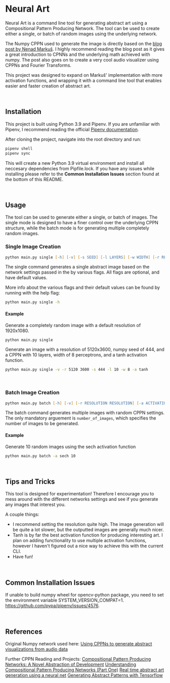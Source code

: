 # Neural Art

Neural Art is a command line tool for generating abstract art using a Compositional Pattern Producing Network. The tool can be used to create either a single, or batch of random images using the underlying network. 

The Numpy CPPN used to generate the image is directly based on the [blog post by Nenad Markuš](https://nenadmarkus.com/p/visualizing-audio-with-cppns/). I highly recommend reading the blog post as it gives a great introduction to CPNNs and the underlying math achieved with numpy. The post also goes on to create a very cool audio visualizer using CPPNs and Fourier Transforms. 

This project was designed to expand on Markuš' implementation with more activation functions, and wrapping it with a command line tool that enables easier and faster creation of abstract art. 

&nbsp;
## Installation

This project is built using Python 3.9 and Pipenv. If you are unfamiliar with Pipenv, I recommend reading the official [Pipenv documentation](https://pipenv-fork.readthedocs.io/en/latest/).

After cloning the project, navigate into the root directory and run:

```zsh
pipenv shell
pipenv sync
```

This will create a new Python 3.9 virtual environment and install all neccesary dependencies from Pipfile.lock. If you have any issues while installing please refer to the **Common Installation Issues** section found at the bottom of this README.

&nbsp;
## Usage
The tool can be used to generate either a single, or batch of images. The single mode is designed to have a finer control over the underlying CPPN structure, while the batch mode is for generating multiple completely random images. 

### Single Image Creation
```zsh
python main.py single [-h] [-v] [-s SEED] [-l LAYERS] [-w WIDTH] [-r RESOLUTION RESOLUTION] [-a ACTIVATION]
```

The single command generates a single abstract image based on the network settings passed in the by various flags. All flags are optional, and have default values. 

More info about the various flags and their default values can be found by running with the help flag:
```zsh
python main.py single -h
```

#### Example
Generate a completely random image with a default resolution of 1920x1080.
```zsh
python main.py single
```

Generate an image with a resolution of 5120x3600, numpy seed of 444, and a CPPN with 10 layers, width of 8 perceptrons, and a tanh activation function. 
```zsh
python main.py single -v -r 5120 3600 -s 444 -l 10 -w 8 -a tanh
```

&nbsp;
### Batch Image Creation
```zsh
python main.py batch [-h] [-v] [-r RESOLUTION RESOLUTION] [-a ACTIVATION] number_of_images
```

The batch command generates multiple images with random CPPN settings. The only mandatory arguement is `number_of_images`, which specifies the number of images to be generated. 

#### Example
Generate 10 random images using the sech activation function
```zsh
python main.py batch -a sech 10
```

&nbsp;
## Tips and Tricks
This tool is designed for experimentation! Therefore I encourage you to mess around with the different networks settings and see if you generate any images that interest you.

A couple things:
- I recommend setting the resolution quite high. The image generation will be quite a lot slower, but the outputted images are generally much nicer.
- Tanh is by far the best activation function for producing interesting art. I plan on adding functionality to use multiple activation functions, however I haven't figured out a nice way to achieve this with the current CLI. 
- Have fun!

&nbsp;
## Common Installation Issues
If unable to build numpy wheel for opencv-python package, you need to set the environment variable SYSTEM_VERSION_COMPAT=1. https://github.com/pypa/pipenv/issues/4576. 

&nbsp;
## References
Original Numpy network used here:
[Using CPPNs to generate abstract visualizations from audio data](https://nenadmarkus.com/p/visualizing-audio-with-cppns/)

Further CPPN Reading and Projects:
[Compositional Pattern Producing Networks: A Novel Abstraction of Development](https://eplex.cs.ucf.edu/papers/stanley_gpem07.pdf)
[Understanding Compositional Pattern Producing Networks (Part One)](https://towardsdatascience.com/understanding-compositional-pattern-producing-networks-810f6bef1b88)
[Real time abstract art generation using a neural net](https://www.expunctis.com/2020/01/19/Abstract-art.html)
[Generating Abstract Patterns with Tensorflow](https://blog.otoro.net/2016/03/25/generating-abstract-patterns-with-tensorflow/)

